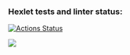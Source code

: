 ### Hexlet tests and linter status:
[![Actions Status](https://github.com/NEK1FEKS/frontend-project-44/workflows/hexlet-check/badge.svg)](https://github.com/NEK1FEKS/frontend-project-44/actions)

<a href="https://codeclimate.com/github/NEK1FEKS/frontend-project-44/maintainability"><img src="https://api.codeclimate.com/v1/badges/29769b582c358a3c2837/maintainability" /></a>